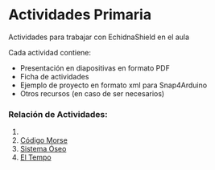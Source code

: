 # Actividades Primaria
Actividades para trabajar con EchidnaShield en el aula

Cada actividad contiene:
- Presentación en diapositivas en formato PDF
- Ficha de actividades
- Ejemplo de proyecto en formato xml para Snap4Arduino
- Otros recursos (en caso de ser necesarios)

### Relación de Actividades:
1. 
2. [Código Morse](https://github.com/EchidnaShield/Recursos/tree/master/Didactica/Actividades_Primaria/P02_Codigo_Morse)
3. [Sistema Óseo](https://github.com/EchidnaShield/Recursos/tree/master/Didactica/Actividades_Primaria/P03_Sistema_Oseo)
4. [El Tempo](https://github.com/EchidnaShield/Recursos/tree/master/Didactica/Actividades_Primaria/P04_El_Tempo)
